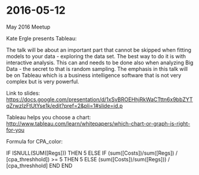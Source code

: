 # 2016-05-12
May 2016 Meetup

Kate Ergle presents Tableau:

The talk will be about an important part that cannot be skipped when fitting models to your data - exploring the data set. The best way to do it is with interactive analysis. This can and needs to be done also when analyzing Big Data - the secret to that is random sampling. The emphasis in this talk will be on Tableau which is a business intelligence software that is not very complex but is very powerful.

Link to slides: https://docs.google.com/presentation/d/1xSvBROEHhjRkWaCTttn6x9bbZYTqZrwzIzFtUtYse1k/edit?pref=2&pli=1#slide=id.p

Tableau helps you choose a chart:
http://www.tableau.com/learn/whitepapers/which-chart-or-graph-is-right-for-you

Formula for CPA_color:

IF ISNULL(SUM([Regs])) THEN 5
ELSE IF (sum([Costs])/sum([Regs]) / [cpa_threshhold]) >= 5 THEN 5
ELSE (sum([Costs])/sum([Regs])) / [cpa_threshhold]
END
END
